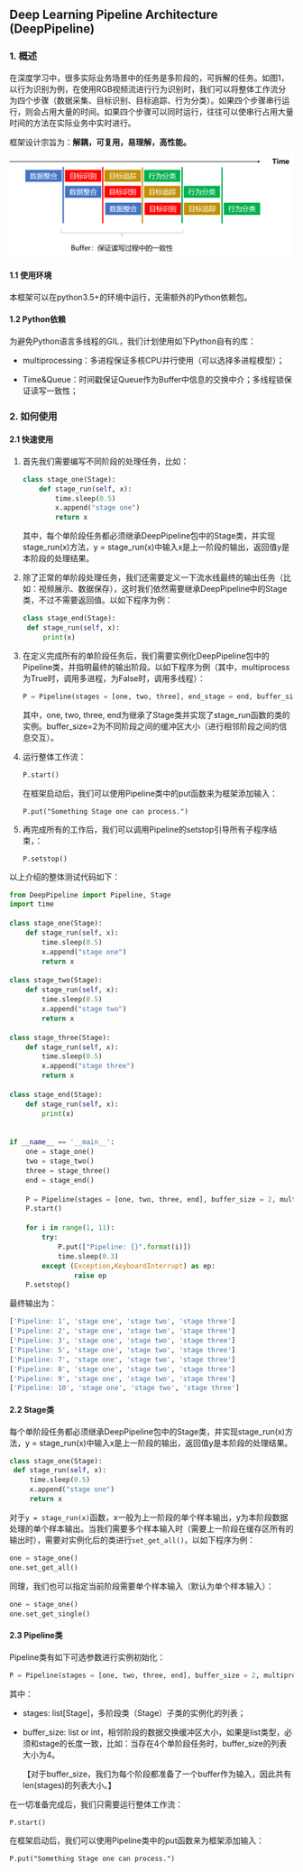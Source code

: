## Deep Learning Pipeline Architecture (DeepPipeline)

### 1. 概述

在深度学习中，很多实际业务场景中的任务是多阶段的，可拆解的任务。如图1，以行为识别为例，在使用RGB视频流进行行为识别时，我们可以将整体工作流分为四个步骤（数据采集、目标识别、目标追踪、行为分类）。如果四个步骤串行运行，则会占用大量的时间。如果四个步骤可以同时运行，往往可以使串行占用大量时间的方法在实际业务中实时进行。

框架设计宗旨为：**解耦，可复用，易理解，高性能。**

![pipeline_zh](docs/pipeline_zh.png)

#### 1.1 使用环境

本框架可以在python3.5+的环境中运行，无需额外的Python依赖包。

#### 1.2 Python依赖

为避免Python语言多线程的GIL，我们计划使用如下Python自有的库：

- multiprocessing：多进程保证多核CPU并行使用（可以选择多进程模型）；

- Time&Queue：时间戳保证Queue作为Buffer中信息的交换中介；多线程锁保证读写一致性；

### 2. 如何使用

#### 2.1 快速使用

1. 首先我们需要编写不同阶段的处理任务，比如：

   ```python
   class stage_one(Stage):
       def stage_run(self, x):
           time.sleep(0.5)
           x.append("stage one")
           return x
   ```
   其中，每个单阶段任务都必须继承DeepPipeline包中的Stage类，并实现stage_run(x)方法，y = stage_run(x)中输入x是上一阶段的输出，返回值y是本阶段的处理结果。
   
2. 除了正常的单阶段处理任务，我们还需要定义一下流水线最终的输出任务（比如：视频展示、数据保存），这时我们依然需要继承DeepPipeline中的Stage类，不过不需要返回值。以如下程序为例：
   ```python
   class stage_end(Stage):
    def stage_run(self, x):
        print(x)
   ```
   
3. 在定义完成所有的单阶段任务后，我们需要实例化DeepPipeline包中的Pipeline类，并指明最终的输出阶段。以如下程序为例（其中，multiprocess为True时，调用多进程，为False时，调用多线程）：
   ```python
   P = Pipeline(stages = [one, two, three], end_stage = end, buffer_size = 2, multiprocess=False)
   ```
   其中，one, two, three, end为继承了Stage类并实现了stage_run函数的类的实例。buffer_size=2为不同阶段之间的缓冲区大小（进行相邻阶段之间的信息交互）。
   
4. 运行整体工作流：
   ```python
   P.start()
   ```
   在框架启动后，我们可以使用Pipeline类中的put函数来为框架添加输入：
   ```
   P.put("Something Stage one can process.")
   ```
5. 再完成所有的工作后，我们可以调用Pipeline的setstop引导所有子程序结束，：

   ```
   P.setstop()
   ```

   

以上介绍的整体测试代码如下：

```python
from DeepPipeline import Pipeline, Stage
import time

class stage_one(Stage):        
    def stage_run(self, x):
        time.sleep(0.5)
        x.append("stage one")
        return x

class stage_two(Stage):
    def stage_run(self, x):
        time.sleep(0.5)
        x.append("stage two")
        return x

class stage_three(Stage):
    def stage_run(self, x):
        time.sleep(0.5)
        x.append("stage three")
        return x

class stage_end(Stage):
    def stage_run(self, x):
        print(x)


if __name__ == '__main__':
    one = stage_one()
    two = stage_two()
    three = stage_three()
    end = stage_end()

    P = Pipeline(stages = [one, two, three, end], buffer_size = 2, multiprocess=True)
    P.start()
    
    for i in range(1, 11):
        try:
            P.put(["Pipeline: {}".format(i)])
            time.sleep(0.3)
        except (Exception,KeyboardInterrupt) as ep:
                raise ep
    P.setstop()
```

最终输出为：

```python
['Pipeline: 1', 'stage one', 'stage two', 'stage three']
['Pipeline: 2', 'stage one', 'stage two', 'stage three']
['Pipeline: 3', 'stage one', 'stage two', 'stage three']
['Pipeline: 5', 'stage one', 'stage two', 'stage three']
['Pipeline: 7', 'stage one', 'stage two', 'stage three']
['Pipeline: 8', 'stage one', 'stage two', 'stage three']
['Pipeline: 9', 'stage one', 'stage two', 'stage three']
['Pipeline: 10', 'stage one', 'stage two', 'stage three']
```
#### 2.2 Stage类
每个单阶段任务都必须继承DeepPipeline包中的Stage类，并实现stage_run(x)方法，y = stage_run(x)中输入x是上一阶段的输出，返回值y是本阶段的处理结果。
   ```python
class stage_one(Stage):
    def stage_run(self, x):
        time.sleep(0.5)
        x.append("stage one")
        return x
   ```

对于`y = stage_run(x)`函数，x一般为上一阶段的单个样本输出，y为本阶段数据处理的单个样本输出。当我们需要多个样本输入时（需要上一阶段在缓存区所有的输出时），需要对实例化后的类进行`set_get_all()`，以如下程序为例：

```python
one = stage_one()
one.set_get_all()
```

同理，我们也可以指定当前阶段需要单个样本输入（默认为单个样本输入）：
```python
one = stage_one()
one.set_get_single()
```

#### 2.3 Pipeline类

Pipeline类有如下可选参数进行实例初始化：

```python
P = Pipeline(stages = [one, two, three, end], buffer_size = 2, multiprocess=True)
```

其中：

- stages: list[Stage]，多阶段类（Stage）子类的实例化的列表；

- buffer_size: list or int，相邻阶段的数据交换缓冲区大小，如果是list类型，必须和stage的长度一致，比如：当存在4个单阶段任务时，buffer_size的列表大小为4。

  【对于buffer_size，我们为每个阶段都准备了一个buffer作为输入，因此共有len(stages)的列表大小。】

在一切准备完成后，我们只需要运行整体工作流：
   ```python
   P.start()
   ```
在框架启动后，我们可以使用Pipeline类中的put函数来为框架添加输入：
   ```
   P.put("Something Stage one can process.")
   ```
